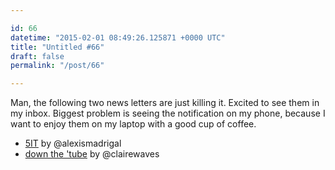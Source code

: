 ```yaml
---

id: 66
datetime: "2015-02-01 08:49:26.125871 +0000 UTC"
title: "Untitled #66"
draft: false
permalink: "/post/66"

---
```


Man, the following two news letters are just killing it. Excited to see them in my inbox. Biggest problem is seeing the notification on my phone, because I want to enjoy them on my laptop with a good cup of coffee.

 * [5IT](http://tinyletter.com/intriguingthings) by @alexismadrigal
 * [down the 'tube](http://tinyletter.com/clairest) by @clairewaves
